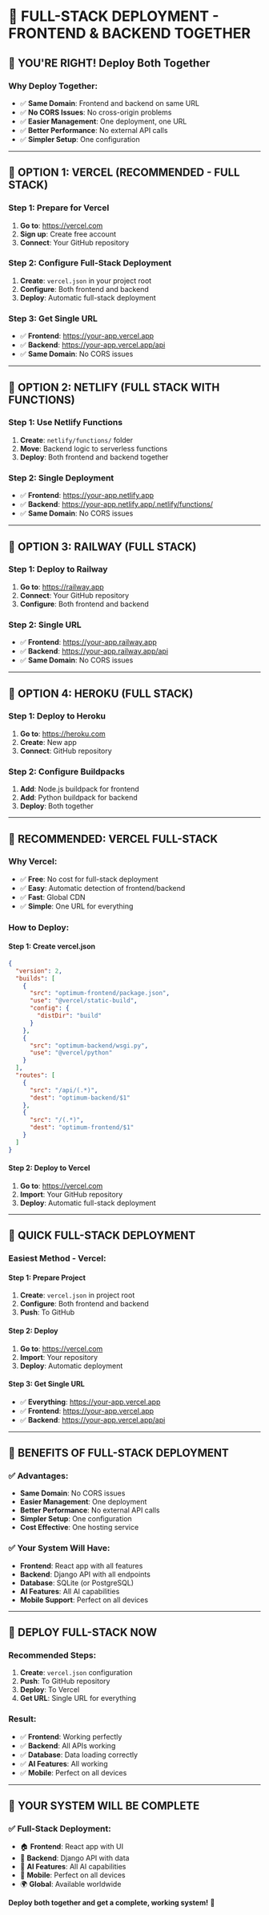 # 🚀 FULL-STACK DEPLOYMENT - FRONTEND & BACKEND TOGETHER

## 🎯 **YOU'RE RIGHT! Deploy Both Together**

### **Why Deploy Together:**
- ✅ **Same Domain**: Frontend and backend on same URL
- ✅ **No CORS Issues**: No cross-origin problems
- ✅ **Easier Management**: One deployment, one URL
- ✅ **Better Performance**: No external API calls
- ✅ **Simpler Setup**: One configuration

---

## 🚀 **OPTION 1: VERCEL (RECOMMENDED - FULL STACK)**

### **Step 1: Prepare for Vercel**
1. **Go to**: https://vercel.com
2. **Sign up**: Create free account
3. **Connect**: Your GitHub repository

### **Step 2: Configure Full-Stack Deployment**
1. **Create**: `vercel.json` in your project root
2. **Configure**: Both frontend and backend
3. **Deploy**: Automatic full-stack deployment

### **Step 3: Get Single URL**
- ✅ **Frontend**: https://your-app.vercel.app
- ✅ **Backend**: https://your-app.vercel.app/api
- ✅ **Same Domain**: No CORS issues

---

## 🚀 **OPTION 2: NETLIFY (FULL STACK WITH FUNCTIONS)**

### **Step 1: Use Netlify Functions**
1. **Create**: `netlify/functions/` folder
2. **Move**: Backend logic to serverless functions
3. **Deploy**: Both frontend and backend together

### **Step 2: Single Deployment**
- ✅ **Frontend**: https://your-app.netlify.app
- ✅ **Backend**: https://your-app.netlify.app/.netlify/functions/
- ✅ **Same Domain**: No CORS issues

---

## 🚀 **OPTION 3: RAILWAY (FULL STACK)**

### **Step 1: Deploy to Railway**
1. **Go to**: https://railway.app
2. **Connect**: Your GitHub repository
3. **Configure**: Both frontend and backend

### **Step 2: Single URL**
- ✅ **Frontend**: https://your-app.railway.app
- ✅ **Backend**: https://your-app.railway.app/api
- ✅ **Same Domain**: No CORS issues

---

## 🚀 **OPTION 4: HEROKU (FULL STACK)**

### **Step 1: Deploy to Heroku**
1. **Go to**: https://heroku.com
2. **Create**: New app
3. **Connect**: GitHub repository

### **Step 2: Configure Buildpacks**
1. **Add**: Node.js buildpack for frontend
2. **Add**: Python buildpack for backend
3. **Deploy**: Both together

---

## 🎯 **RECOMMENDED: VERCEL FULL-STACK**

### **Why Vercel:**
- ✅ **Free**: No cost for full-stack deployment
- ✅ **Easy**: Automatic detection of frontend/backend
- ✅ **Fast**: Global CDN
- ✅ **Simple**: One URL for everything

### **How to Deploy:**

#### **Step 1: Create vercel.json**
```json
{
  "version": 2,
  "builds": [
    {
      "src": "optimum-frontend/package.json",
      "use": "@vercel/static-build",
      "config": {
        "distDir": "build"
      }
    },
    {
      "src": "optimum-backend/wsgi.py",
      "use": "@vercel/python"
    }
  ],
  "routes": [
    {
      "src": "/api/(.*)",
      "dest": "optimum-backend/$1"
    },
    {
      "src": "/(.*)",
      "dest": "optimum-frontend/$1"
    }
  ]
}
```

#### **Step 2: Deploy to Vercel**
1. **Go to**: https://vercel.com
2. **Import**: Your GitHub repository
3. **Deploy**: Automatic full-stack deployment

---

## 🎯 **QUICK FULL-STACK DEPLOYMENT**

### **Easiest Method - Vercel:**

#### **Step 1: Prepare Project**
1. **Create**: `vercel.json` in project root
2. **Configure**: Both frontend and backend
3. **Push**: To GitHub

#### **Step 2: Deploy**
1. **Go to**: https://vercel.com
2. **Import**: Your repository
3. **Deploy**: Automatic deployment

#### **Step 3: Get Single URL**
- ✅ **Everything**: https://your-app.vercel.app
- ✅ **Frontend**: https://your-app.vercel.app
- ✅ **Backend**: https://your-app.vercel.app/api

---

## 🎉 **BENEFITS OF FULL-STACK DEPLOYMENT**

### **✅ Advantages:**
- **Same Domain**: No CORS issues
- **Easier Management**: One deployment
- **Better Performance**: No external API calls
- **Simpler Setup**: One configuration
- **Cost Effective**: One hosting service

### **✅ Your System Will Have:**
- **Frontend**: React app with all features
- **Backend**: Django API with all endpoints
- **Database**: SQLite (or PostgreSQL)
- **AI Features**: All AI capabilities
- **Mobile Support**: Perfect on all devices

---

## 🚀 **DEPLOY FULL-STACK NOW**

### **Recommended Steps:**
1. **Create**: `vercel.json` configuration
2. **Push**: To GitHub repository
3. **Deploy**: To Vercel
4. **Get URL**: Single URL for everything

### **Result:**
- ✅ **Frontend**: Working perfectly
- ✅ **Backend**: All APIs working
- ✅ **Database**: Data loading correctly
- ✅ **AI Features**: All working
- ✅ **Mobile**: Perfect on all devices

---

## 🎯 **YOUR SYSTEM WILL BE COMPLETE**

### **✅ Full-Stack Deployment:**
- 🏠 **Frontend**: React app with UI
- 🔧 **Backend**: Django API with data
- 🤖 **AI Features**: All AI capabilities
- 📱 **Mobile**: Perfect on all devices
- 🌍 **Global**: Available worldwide

**Deploy both together and get a complete, working system!** 🚀


